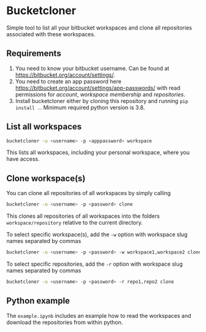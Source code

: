 # Bucketcloner
Simple tool to list all your bitbucket workspaces and clone all repositories associated with these workspaces.

## Requirements
1. You need to know your bitbucket username. Can be found at https://bitbucket.org/account/settings/.
2. You need to create an app password here https://bitbucket.org/account/settings/app-passwords/ with read permissions for *account*, *workspace membership* and *repositories*.
3. Install bucketcloner either by cloning this repository and running `pip install .`. Minimum required python version is 3.8.

## List all workspaces
```bash
bucketcloner -u <username> -p <apppassword> workspace
```
This lists all workspaces, including your personal workspace, where you have access.

## Clone workspace(s)
You can clone all repositories of all workspaces by simply calling
```bash
bucketcloner -u <username> -p <password> clone
```
This clones all repositories of all workspaces into the folders `workspace/repository` relative to the current directory.

To select specific workspace(s), add the `-w` option with workspace slug names separated by commas
```bash
bucketcloner -u <username> -p <password> -w workspace1,workspace2 clone
```

To select specific repositories, add the `-r` option with workspace slug names separated by commas
```bash
bucketcloner -u <username> -p <password> -r repo1,repo2 clone
```

## Python example
The `example.ipynb` includes an example how to read the workspaces and download the repositories from within python.